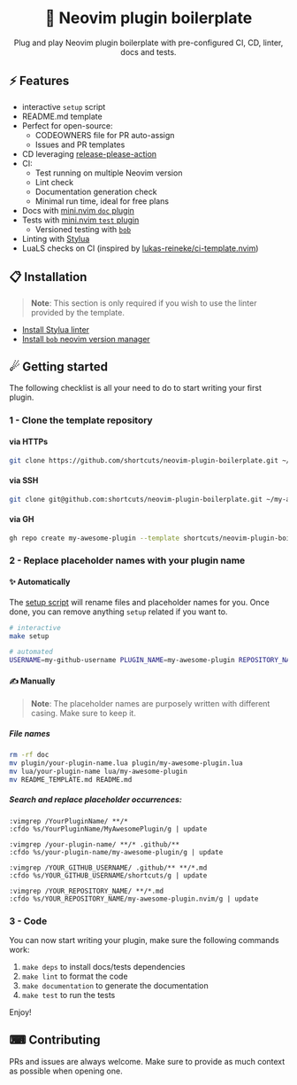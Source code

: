 <p align="center">
  <h1 align="center">🔌  Neovim plugin boilerplate</h2>
</p>

<p align="center">
    Plug and play Neovim plugin boilerplate with pre-configured CI, CD, linter, docs and tests.
</p>

## ⚡️ Features

- interactive `setup` script
- README.md template
- Perfect for open-source:
  - CODEOWNERS file for PR auto-assign
  - Issues and PR templates
- CD leveraging [release-please-action](https://github.com/google-github-actions/release-please-action)
- CI:
  - Test running on multiple Neovim version
  - Lint check
  - Documentation generation check
  - Minimal run time, ideal for free plans
- Docs with [mini.nvim `doc` plugin](https://github.com/echasnovski/mini.nvim/blob/main/lua/mini/doc.lua)
- Tests with [mini.nvim `test` plugin](https://github.com/echasnovski/mini.nvim/blob/main/lua/mini/test.lua)
    - Versioned testing with [`bob`](https://github.com/MordechaiHadad/bob)
- Linting with [Stylua](https://github.com/JohnnyMorganz/StyLua)
- LuaLS checks on CI (inspired by [lukas-reineke/ci-template.nvim](https://github.com/lukas-reineke/ci-template.nvim))

## 📋 Installation

> **Note**:
> This section is only required if you wish to use the linter provided by the template.

- [Install Stylua linter](https://github.com/JohnnyMorganz/StyLua#installation)
- [Install `bob` neovim version manager](https://github.com/MordechaiHadad/bob)

## ☄ Getting started

The following checklist is all your need to do to start writing your first plugin.

### 1 - Clone the template repository

#### via HTTPs

```sh
git clone https://github.com/shortcuts/neovim-plugin-boilerplate.git ~/my-awesome-plugin.nvim
```

#### via SSH

```sh
git clone git@github.com:shortcuts/neovim-plugin-boilerplate.git ~/my-awesome-plugin.nvim
```

#### via GH
```sh
gh repo create my-awesome-plugin --template shortcuts/neovim-plugin-boilerplate --public --clone
```

### 2 - Replace placeholder names with your plugin name

#### ✨ Automatically

The [setup script](https://github.com/shortcuts/neovim-plugin-boilerplate/blob/main/scripts/setup.sh) will rename files and placeholder names for you. Once done, you can remove anything `setup` related if you want to.

```sh
# interactive
make setup

# automated
USERNAME=my-github-username PLUGIN_NAME=my-awesome-plugin REPOSITORY_NAME=my-awesome-plugin.nvim make setup
```

#### ✍️ Manually

> **Note**:
> The placeholder names are purposely written with different casing. Make sure to keep it.

##### File names

```sh
rm -rf doc
mv plugin/your-plugin-name.lua plugin/my-awesome-plugin.lua
mv lua/your-plugin-name lua/my-awesome-plugin
mv README_TEMPLATE.md README.md 

```

##### Search and replace placeholder occurrences:

```vim
:vimgrep /YourPluginName/ **/*
:cfdo %s/YourPluginName/MyAwesomePlugin/g | update

:vimgrep /your-plugin-name/ **/* .github/**
:cfdo %s/your-plugin-name/my-awesome-plugin/g | update

:vimgrep /YOUR_GITHUB_USERNAME/ .github/** **/*.md
:cfdo %s/YOUR_GITHUB_USERNAME/shortcuts/g | update

:vimgrep /YOUR_REPOSITORY_NAME/ **/*.md
:cfdo %s/YOUR_REPOSITORY_NAME/my-awesome-plugin.nvim/g | update
```

### 3 - Code

You can now start writing your plugin, make sure the following commands work:
1. `make deps` to install docs/tests dependencies
2. `make lint` to format the code
3. `make documentation` to generate the documentation
4. `make test` to run the tests

Enjoy!

## ⌨ Contributing

PRs and issues are always welcome. Make sure to provide as much context as possible when opening one.
